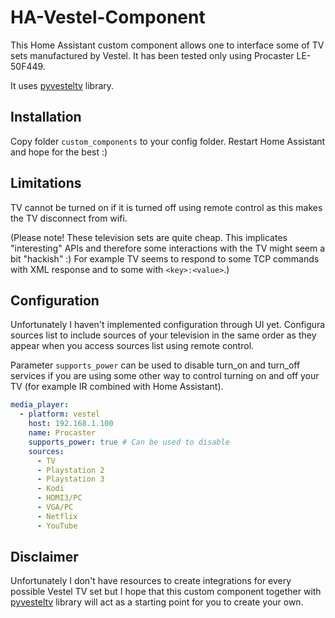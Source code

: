 # HA-Vestel-Component

This Home Assistant custom component allows one to interface some of TV sets manufactured by Vestel. It has been tested only using Procaster LE-50F449.

It uses [pyvesteltv](https://github.com/T3m3z/pyvesteltv) library.

## Installation

Copy folder `custom_components` to your config folder. Restart Home Assistant and hope for the best :)

## Limitations

TV cannot be turned on if it is turned off using remote control as this makes the TV disconnect from wifi. 

(Please note! These television sets are quite cheap. This implicates "interesting" APIs and therefore some interactions with the TV might seem a bit "hackish" :) For example TV seems to respond to some TCP commands with XML response and to some with `<key>:<value>`.)

## Configuration

Unfortunately I haven't implemented configuration through UI yet. Configura sources list to include sources of your television in the same order as they appear when you access sources list using remote control.

Parameter `supports_power` can be used to disable turn_on and turn_off services if you are using some other way to control turning on and off your TV (for example IR combined with Home Assistant).

```yaml
media_player:
  - platform: vestel
    host: 192.168.1.100
    name: Procaster
    supports_power: true # Can be used to disable 
    sources:
      - TV
      - Playstation 2
      - Playstation 3
      - Kodi
      - HDMI3/PC
      - VGA/PC
      - Netflix
      - YouTube
```

## Disclaimer

Unfortunately I don't have resources to create integrations for every possible Vestel TV set but I hope that this custom component together with [pyvesteltv](https://github.com/T3m3z/pyvesteltv) library will act as a starting point for you to create your own.
